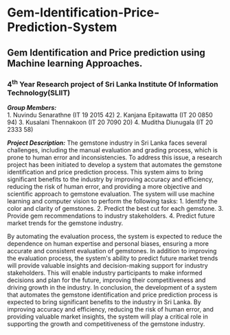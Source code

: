 # Gem-Identification-Price-Prediction-System
## Gem Identification and Price prediction using Machine learning Approaches.
### 4<sup>th</sup> Year Research project of Sri Lanka Institute Of Information Technology(SLIIT)

***Group Members:***<br>
            1. Nuvindu Senarathne (IT 19 2015 42)
            2. Kanjana Epitawatta (IT 20 0850 94)
            3. Kusalani Thennakoon (IT 20 7090 20)
            4. Muditha Diunugala (IT 20 2333 58)

***Project Description:***
The gemstone industry in Sri Lanka faces several challenges, including the manual evaluation and grading process, which is prone to human error and inconsistencies. To address this issue, a research project has been initiated to develop a system that automates the gemstone identification and price prediction process. This system aims to bring significant benefits to the industry by improving accuracy and efficiency, reducing the risk of human error, and providing a more objective and scientific approach to gemstone evaluation.
The system will use machine learning and computer vision to perform the following tasks: 
						1. Identify the color and clarity of gemstones.
						2. Predict the best cut for each gemstone.
						3. Provide gem recommendations to industry stakeholders.
						4. Predict future market trends for the gemstone industry.

By automating the evaluation process, the system is expected to reduce the dependence on human expertise and personal biases, ensuring a more accurate and consistent evaluation of gemstones.
In addition to improving the evaluation process, the system's ability to predict future market trends will provide valuable insights and decision-making support for industry stakeholders. This will enable industry participants to make informed decisions and plan for the future, improving their competitiveness and driving growth in the industry.
In conclusion, the development of a system that automates the gemstone identification and price prediction process is expected to bring significant benefits to the industry in Sri Lanka. By improving accuracy and efficiency, reducing the risk of human error, and providing valuable market insights, the system will play a critical role in supporting the growth and competitiveness of the gemstone industry.
